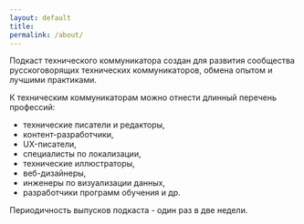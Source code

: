 ```yaml
---
layout: default
title: 
permalink: /about/
---
```


Подкаст технического коммуникатора создан для развития сообщества русскоговорящих технических коммуникаторов, обмена опытом и лучшими практиками.

К техническим коммуникаторам можно отнести длинный перечень профессий:
- технические писатели и редакторы, 
- контент-разработчики, 
- UX-писатели, 
- специалисты по локализации, 
- технические иллюстраторы,
- веб-дизайнеры, 
- инженеры по визуализации данных, 
- разработчики программ обучения и др. 

Периодичность выпусков подкаста - один раз в две недели.
